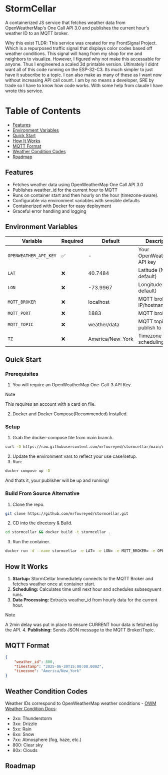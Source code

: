 # StormCellar
A containerized JS service that fetches weather data from OpenWeatherMap's One Call API 3.0 and publishes the current hour's weather ID to an MQTT broker. 

Why this exist TLDR: This service was created for my FrontSignal Project. Which is a repurposed traffic signal that displays color codes based off weather conditions. This signal will hang from my shop for me and neighbors to visualize. However, I figured why not make this accessable for anyone. Thus I engineered a scaled 3d printable version. Ultimately I didnt want all of this code running on the ESP-32-C3. Its much simpler to just have it subscribe to a topic. I can also make as many of these as I want now without increasing API call count. I am by no means a developer, SRE by trade so I have to know how code works. With some help from claude I have wrote this service.

# Table of Contents
- [Features](#features)
- [Environment Variables](#environment-variables)
- [Quick Start](#quick-start)
- [How It Works](#how-it-works)
- [MQTT Format](#mqtt-format)
- [Weather Condition Codes](#weather-condition-codes)
- [Roadmap](#roadmap)

## Features
- Fetches weather data using OpenWeatherMap One Call API 3.0
- Publishes weather_id for the current hour to MQTT
- Runs on container start and then hourly on the hour (timezone-aware).
- Configurable via environment variables with sensible defaults
- Containerized with Docker for easy deployment
- Graceful error handling and logging

## Environment Variables

| Variable | Required | Default | Description |
|----------|----------|---------|-------------|
| `OPENWEATHER_API_KEY` | ✅ | - | Your OpenWeatherMap API key |
| `LAT` | ❌ | 40.7484 | Latitude (NYC default) |
| `LON` | ❌ | -73.9967 | Longitude (NYC default) |
| `MQTT_BROKER` | ❌ | localhost | MQTT broker IP/hostname |
| `MQTT_PORT` | ❌ | 1883 | MQTT broker port |
| `MQTT_TOPIC` | ❌ | weather/data | MQTT topic to publish to |
| `TZ` | ❌ | America/New_York | Timezone for scheduling |

## Quick Start
### Prerequisites
1. You will require an OpenWeatherMap One-Call-3 API Key.
> [!NOTE]
> This requires an account with a card on file.
2. Docker and Docker Compose(Recommended) Installed.

### Setup
1. Grab the docker-compose file from main branch.
``` bash
curl -O https://raw.githubusercontent.com/mrfoureyed/stormcellar/main/docker-compose.yaml
```
2. Update the environment vars to reflect your use case/setup.
3. Run:
```bash
docker compose up -D
```
And thats it, your publisher will be up and running!

### Build From Source Alternative
1. Clone the repo.
```bash
git clone https://github.com/mrfoureyed/stormcellar.git
```
2. CD into the directory & Build.
```bash
cd stormcellar && docker build -t stormcellar .
```
3. Run the container.
```bash
docker run -d --name stormcellar -e LAT= -e LON= -e MQTT_BROKER= -e OPENWEATHER_API_KEY= stormcellar
```

## How It Works
1. **Startup:** StormCellar Immediately connects to the MQTT Broker and fetches weather once at container start.
2. **Scheduling:** Calculates time until next hour and schedules subseqyuent runs.
3. **Data Processing:** Extracts weather_id from hourly data for the current hour.
>[!NOTE]
A 2min delay was put in place to ensure CURRENT hour data is fetched by the API.
4. **Publishing:** Sends JSON message to the MQTT Broker/Topic.

## MQTT Format
```json
{
    "weather_id": 800,
    "timestamp": "2025-06-30T15:00:00.000Z",
    "timezone": "America/New_York"
}
```
## Weather Condition Codes
Weather IDs correspond to OpenWeatherMap weather conditions - [OWM Weather Condition Docs](https://openweathermap.org/weather-conditions#Weather-Condition-Codes-2):
- 2xx: Thunderstorm
- 3xx: Drizzle
- 5xx: Rain
- 6xx: Snow
- 7xx: Atmosphere (fog, haze, etc.)
- 800: Clear sky
- 80x: Clouds

## Roadmap
